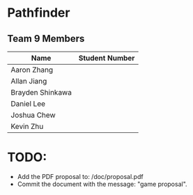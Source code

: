 # Pathfinder
## Team 9 Members

|Name|Student Number|
|-|-|
|Aaron Zhang||
|Allan Jiang||
|Brayden Shinkawa||
|Daniel Lee||
|Joshua Chew||
|Kevin Zhu||

# TODO:
- Add the PDF proposal to: /doc/proposal.pdf
- Commit the document with the message: "game proposal".
